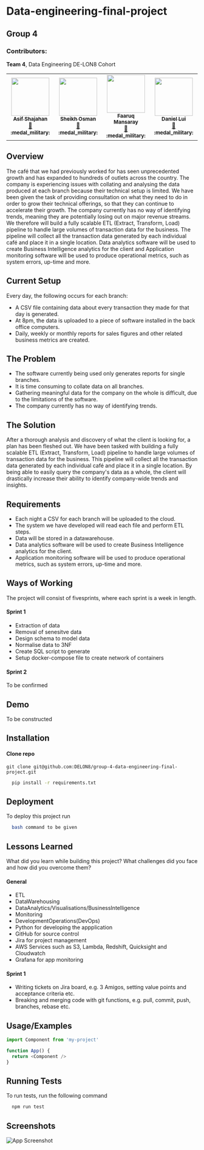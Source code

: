 # Data-engineering-final-project
## Group 4

### Contributors:
**Team 4**, Data Engineering DE-LON8 Cohort
<!-- ALL-CONTRIBUTORS-LIST:START - Do not remove or modify this section -->
<!-- prettier-ignore-start -->
<!-- markdownlint-disable -->
<table>
  <tr>
    <td align="center"><a href="https://www.linkedin.com/in/asif-shaj/"><img src="https://media.licdn.com/dms/image/C4D03AQHfHgSaJiCrDw/profile-displayphoto-shrink_800_800/0/1565716570776?e=1679529600&v=beta&t=xLJDktoglKlkgupyGea6g5zs8iuWahOU-gratHZ2oZo" width="100px;" alt=""/><br /><sub><b>Asif Shajahan</b></sub></a><br /><a href="https://github.com/asifshaj98" title="Documentation">📖</a> <sub><b>:medal_military:</b></sub></a></td>
    <td align="center"><a href="https://www.linkedin.com/in/sheikh-osman-a15a29260/"><img src="https://avatars.githubusercontent.com/u/115299269?v=4" width="100px;" alt=""/><br /><sub><b>Sheikh Osman</b></sub></a><br /><a href="https://github.com/IceWindFour" title="Documentation">📖</a> <sub><b>:medal_military:</b></sub></a></td>
     <td align="center"><a href="https://www.linkedin.com/in/faaruq-mansaray-4bb07b240/"><img src="https://media.licdn.com/dms/image/D4E03AQHZnxzf7clpEg/profile-displayphoto-shrink_800_800/0/1673812589476?e=1679529600&v=beta&t=-QyywKg9hLL6d__H1VMLET0nXHiMNx3p_SF18awlx9I" width="100px;" alt=""/><br /><sub><b>Faaruq Mansaray</b></sub></a><br /><a href="https://github.com/OmgFaaruq" title="Documentation">📖</a> <sub><b>:medal_military:</b></sub></a></td>
     <td align="center"><a href="https://www.linkedin.com/in/daniel-lui-uk/"><img src="https://media.licdn.com/dms/image/C5603AQH3tyNuCiOJwA/profile-displayphoto-shrink_800_800/0/1629199050430?e=1679529600&v=beta&t=tKLZgEsr8iXshu6D9SVmD17t65qXrc9eCaUEIT-M63E" width="100px;" alt=""/><br /><sub><b>Daniel Lui</b></sub></a><br /><a href="https://github.com/danielluimkuk" title="Documentation">📖</a> <sub><b>:medal_military:</b></sub></a></td>
  </tr>
</table>


## Overview 

The café that we had  previously worked for has seen unprecedented growth and has expanded to hundreds of outlets across the country. The company is experiencing issues with collating and analysing the data produced at each branch because their technical setup is limited. We have been given the task of   providing consultation on what they need to do in order to grow their technical offerings, so that they can continue to accelerate their growth. The company currently has no way of identifying trends, meaning they are potentially losing out on major revenue streams. We therefore will build a fully scalable ETL (Extract, Transform, Load) pipeline to handle large volumes of transaction data for the business. The pipeline will collect all the transaction data generated by each individual café and place it in a single location. Data analytics software will be used to create Business Intelligence analytics for the client and Application monitoring software will be used to produce operational metrics, such as system errors, up-time and more.

## Current Setup
Every day, the following occurs for each branch:
-  A CSV file containing data about every transaction they made for that day is generated.
- At 8pm, the data is uploaded to a piece of software installed in the back office computers.
- Daily, weekly or monthly reports for sales figures and other related business metrics are created.
## The Problem
- The software currently being used only generates reports for single branches.
- It is time consuming to collate data on all branches.
- Gathering meaningful data for the company on the whole is difficult, due to the limitations of the software.
- The company currently has no way of identifying trends.
## The Solution
After a thorough analysis and discovery of what the client is looking for, a plan has been fleshed out. We have been tasked with building a fully scalable ETL (Extract, Transform, Load) pipeline to handle large volumes of transaction data for the business. This pipeline will collect all the transaction data generated by each individual café and place it in a single location. By being able to easily query the company's data as a whole, the client will drastically increase their ability to identify company-wide trends and insights.
## Requirements
- Each night a CSV for each branch will be uploaded to the cloud.
- The system we have developed will read each file and perform ETL steps.
- Data will be stored in a datawarehouse.
- Data analytics software will be used to create Business Intelligence analytics for the client.
- Application monitoring software will be used to produce operational metrics, such as system errors, up-time and more.
## Ways of Working

The project will consist of fivesprints, where each sprint is a week in length.

#### Sprint 1
- Extraction of data
- Removal of senesitve data
- Design schema to model data
- Normalise data to 3NF
- Create SQL script to generate
- Setup docker-compose file to create network of containers

#### Sprint 2
To be confirmed
## Demo

To be constructed


## Installation

#### Clone repo
```
git clone git@github.com:DELON8/group-4-data-engineering-final-project.git
```
```bash
  pip install -r requirements.txt 
```
    
## Deployment

To deploy this project run

```bash
  bash command to be given
```


## Lessons Learned

What did you learn while building this project? What challenges did you face and how did you overcome them?

#### General
- ETL
- DataWarehousing
- DataAnalytics/Visualisations/BusinessIntelligence
- Monitoring
- DevelopmentOperations(DevOps)
- Python for developing the appplication
- GitHub for source control
- Jira for project management
- AWS Services such as S3, Lambda, Redshift, Quicksight and Cloudwatch
- Grafana for app monitoring
#### Sprint 1 
- Writing tickets on Jira board, e.g. 3 Amigos, setting value points and acceptance criteria etc.
- Breaking and merging code with git functions, e.g. pull, commit, push, branches, rebase etc.

## Usage/Examples

```javascript
import Component from 'my-project'

function App() {
  return <Component />
}
```


## Running Tests

To run tests, run the following command

```bash
  npm run test
```


## Screenshots

![App Screenshot](https://via.placeholder.com/468x300?text=App+Screenshot+Here)






